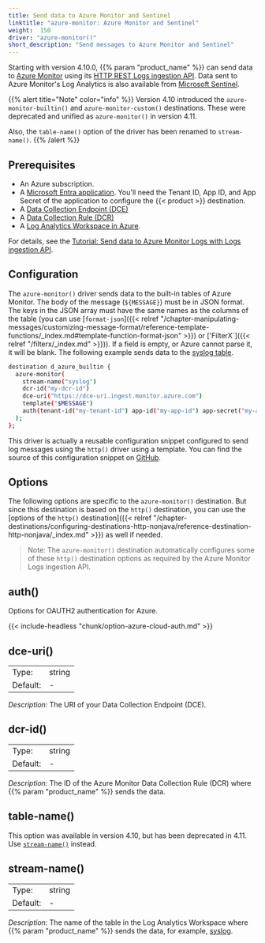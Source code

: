 ```yaml
---
title: Send data to Azure Monitor and Sentinel
linktitle: "azure-monitor: Azure Monitor and Sentinel"
weight:  150
driver: "azure-monitor()"
short_description: "Send messages to Azure Monitor and Sentinel"
---
```

<!-- This file is under the copyright of Axoflow, and licensed under Apache License 2.0, except for using the Axoflow and AxoSyslog trademarks. -->

Starting with version 4.10.0, {{% param "product_name" %}} can send data to [Azure Monitor](https://learn.microsoft.com/en-us/azure/azure-monitor/overview) using its [HTTP REST Logs ingestion API](https://learn.microsoft.com/en-us/azure/azure-monitor/logs/logs-ingestion-api-overview#rest-api-call). Data sent to Azure Monitor's Log Analytics is also available from [Microsoft Sentinel](https://learn.microsoft.com/en-us/azure/sentinel/data-transformation).

{{% alert title="Note" color="info" %}}
Version 4.10 introduced the `azure-monitor-builtin()` and `azure-monitor-custom()` destinations. These were deprecated and unified as `azure-monitor()` in version 4.11.

Also, the `table-name()` option of the driver has been renamed to `stream-name()`.
{{% /alert %}}

## Prerequisites

- An Azure subscription.
- A [Microsoft Entra application](https://learn.microsoft.com/en-us/azure/azure-monitor/logs/tutorial-logs-ingestion-portal#create-azure-ad-application). You'll need the Tenant ID, App ID, and App Secret of the application to configure the {{< product >}} destination.
- A [Data Collection Endpoint (DCE)](https://learn.microsoft.com/en-us/azure/azure-monitor/essentials/data-collection-endpoint-overview?tabs=portal)
- A [Data Collection Rule (DCR)](https://learn.microsoft.com/en-us/azure/azure-monitor/essentials/data-collection-rule-create-edit?tabs=portal)
- A [Log Analytics Workspace in Azure](https://learn.microsoft.com/en-us/azure/azure-monitor/logs/log-analytics-workspace-overview).

For details, see the [Tutorial: Send data to Azure Monitor Logs with Logs ingestion API](https://learn.microsoft.com/en-us/azure/azure-monitor/logs/tutorial-logs-ingestion-portal).

## Configuration

The `azure-monitor()` driver sends data to the built-in tables of Azure Monitor. The body of the message (`${MESSAGE}`) must be in JSON format. The keys in the JSON array must have the same names as the columns of the table (you can use [`format-json`]({{< relref "/chapter-manipulating-messages/customizing-message-format/reference-template-functions/_index.md#template-function-format-json" >}}) or ['FilterX`]({{< relref "/filterx/_index.md" >}})). If a field is empty, or Azure cannot parse it, it will be blank. The following example sends data to the [syslog table](https://learn.microsoft.com/en-us/azure/azure-monitor/reference/tables/syslog).

```sh
destination d_azure_builtin {
  azure-monitor(
    stream-name("syslog")
    dcr-id("my-dcr-id")
    dce-uri("https://dce-uri.ingest.monitor.azure.com")
    template("$MESSAGE")
    auth(tenant-id("my-tenant-id") app-id("my-app-id") app-secret("my-app-secret"))
  );
};
```

This driver is actually a reusable configuration snippet configured to send log messages using the `http()` driver using a template. You can find the source of this configuration snippet on [GitHub](https://github.com/axoflow/axosyslog/blob/main/scl/azure/azure-monitor.conf).

## Options

The following options are specific to the `azure-monitor()` destination. But since this destination is based on the `http()` destination, you can use the [options of the `http()` destination]({{< relref "/chapter-destinations/configuring-destinations-http-nonjava/reference-destination-http-nonjava/_index.md" >}}) as well if needed.

> Note: The `azure-monitor()` destination automatically configures some of these `http()` destination options as required by the Azure Monitor Logs ingestion API.

<!-- FIXME xinclude the http options -->

## auth()

Options for OAUTH2 authentication for Azure.

{{< include-headless "chunk/option-azure-cloud-auth.md" >}}

## dce-uri()

|          |                            |
| -------- | -------------------------- |
| Type:    | string |
| Default: | - |

*Description:* The URI of your Data Collection Endpoint (DCE).

## dcr-id()

|          |                            |
| -------- | -------------------------- |
| Type:    | string |
| Default: | - |

*Description:* The ID of the Azure Monitor Data Collection Rule (DCR) where {{% param "product_name" %}} sends the data.

## table-name()

This option was available in version 4.10, but has been deprecated in 4.11. Use [`stream-name()`](#stream-name) instead.

## stream-name()

|          |                            |
| -------- | -------------------------- |
| Type:    | string |
| Default: | - |

*Description:* The name of the table in the Log Analytics Workspace where {{% param "product_name" %}} sends the data, for example, [syslog](https://learn.microsoft.com/en-us/azure/azure-monitor/reference/tables/syslog).

